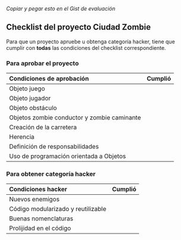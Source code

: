 *Copiar y pegar esto en el Gist de evaluación*

## Checklist del proyecto Ciudad Zombie
Para que un proyecto apruebe u obtenga categoría hacker, tiene que cumplir con **todas** las condiciones del checklist correspondiente.

### Para aprobar el proyecto
| Condiciones de aprobación                       			   | Cumplió |
| :------------------------------------------------------------| ------- |
| Objeto juego				                          		   |         |
| Objeto jugador										       |         |
| Objeto obstáculo							     			   |         |
| Objetos zombie conductor y zombie caminante     		       |         |
| Creación de la carretera				       			       |         |
| Herencia										 			   |         |
| Definición de responsabilidades							   |         |
| Uso de programación orientada a Objetos 				       |         |

### Para obtener categoría hacker
| Condiciones hacker                     | Cumplió |
| :--------------------------------------| ------- |
| Nuevos enemigos						 |         |
| Código modularizado y reutilizable 	 |         |
| Buenas nomenclaturas					 |		   |
| Prolijidad en el código				 |		   |